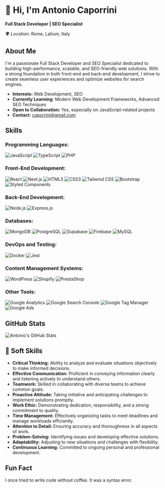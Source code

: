   <h1>👋 Hi, I'm Antonio Caporrini</h1>
  <p><strong>Full Stack Developer | SEO Specialist</strong></p>
  <p>🌍 <em>Location:</em> Rome, Latium, Italy</p>

  <h2>About Me</h2>
  <p>I'm a passionate Full Stack Developer and SEO Specialist dedicated to building high-performance, scalable, and SEO-friendly web solutions. With a strong foundation in both front-end and back-end development, I strive to create seamless user experiences and optimize websites for search engines.</p>
  <ul>
    <li><strong>Interests:</strong> Web Development, SEO </li>
    <li><strong>Currently Learning:</strong> Modern Web Development Frameworks,  Advanced SEO Techniques </li>
    <li><strong>Open to Collaboration:</strong> Yes, especially on JavaScript-related projects</li>
    <li><strong>Contact:</strong> <a href="mailto:caporrini@gmail.com">caporrini@gmail.com</a></li>
  </ul>

  <h2>Skills</h2>
  <div class="skills">
    <h3>Programming Languages:</h3>
    <p>
      <img src="https://img.shields.io/badge/JavaScript-F7DF1E?style=flat&logo=javascript&logoColor=black" alt="JavaScript">
      <img src="https://img.shields.io/badge/TypeScript-3178C6?style=flat&logo=typescript&logoColor=white" alt="TypeScript">
      <img src="https://img.shields.io/badge/PHP-777BB4?style=flat&logo=php&logoColor=white" alt="PHP">
    </p>
    <h3>Front-End Development:</h3>
    <p>
      <img src="https://img.shields.io/badge/React-61DAFB?style=flat&logo=react&logoColor=black" alt="React">
      <img src="https://img.shields.io/badge/Next.js-000000?style=flat&logo=nextdotjs&logoColor=white" alt="Next.js">
      <img src="https://img.shields.io/badge/HTML5-E34F26?style=flat&logo=html5&logoColor=white" alt="HTML5">
      <img src="https://img.shields.io/badge/CSS3-1572B6?style=flat&logo=css3&logoColor=white" alt="CSS3">
      <img src="https://img.shields.io/badge/Tailwind%20CSS-38B2AC?style=flat&logo=tailwind-css&logoColor=white" alt="Tailwind CSS">
      <img src="https://img.shields.io/badge/Bootstrap-7952B3?style=flat&logo=bootstrap&logoColor=white" alt="Bootstrap">
      <img src="https://img.shields.io/badge/Styled%20Components-DB7093?style=flat&logo=styled-components&logoColor=white" alt="Styled Components">
    </p>
    <h3>Back-End Development:</h3>
    <p>
      <img src="https://img.shields.io/badge/Node.js-339933?style=flat&logo=nodedotjs&logoColor=white" alt="Node.js">
      <img src="https://img.shields.io/badge/Express.js-000000?style=flat&logo=express&logoColor=white" alt="Express.js">
    </p>
    <h3>Databases:</h3>
    <p>
      <img src="https://img.shields.io/badge/MongoDB-47A248?style=flat&logo=mongodb&logoColor=white" alt="MongoDB">
      <img src="https://img.shields.io/badge/PostgreSQL-336791?style=flat&logo=postgresql&logoColor=white" alt="PostgreSQL">
      <img src="https://img.shields.io/badge/Supabase-3ECF8E?style=flat&logo=supabase&logoColor=white" alt="Supabase">
      <img src="https://img.shields.io/badge/Firebase-FFCA28?style=flat&logo=firebase&logoColor=black" alt="Firebase">
      <img src="https://img.shields.io/badge/MySQL-4479A1?style=flat&logo=mysql&logoColor=white" alt="MySQL">
    </p>
    <h3>DevOps and Testing:</h3>
    <p>
      <img src="https://img.shields.io/badge/Docker-2496ED?style=flat&logo=docker&logoColor=white" alt="Docker">
      <img src="https://img.shields.io/badge/Jest-C21325?style=flat&logo=jest&logoColor=white" alt="Jest">
    </p>
    <h3>Content Management Systems:</h3>
    <p>
      <img src="https://img.shields.io/badge/WordPress-21759B?style=flat&logo=wordpress&logoColor=white" alt="WordPress">
      <img src="https://img.shields.io/badge/Shopify-7AB55C?style=flat&logo=shopify&logoColor=white" alt="Shopify">
      <img src="https://img.shields.io/badge/PrestaShop-DF0067?style=flat&logo=prestashop&logoColor=white" alt="PrestaShop">
    </p>
    <h3>Other Tools:</h3>
    <p>
      <img src="https://img.shields.io/badge/Google%20Analytics-F7F7F7?style=flat&logo=google-analytics&logoColor=black" alt="Google Analytics">
      <img src="https://img.shields.io/badge/Google%20Search%20Console-F7F7F7?style=flat&logo=google-search-console&logoColor=black" alt="Google Search Console">
      <img src="https://img.shields.io/badge/Google%20Tag%20Manager-F7F7F7?style=flat&logo=google-tag-manager&logoColor=black" alt="Google Tag Manager">
      <img src="https://img.shields.io/badge/Google%20Ads-F7F7F7?style=flat&logo=google-ads&logoColor=black" alt="Google Ads">
    </p>
  </div>

  <h2>GitHub Stats</h2>
  <p><img src="https://github-readme-stats.vercel.app/api?username=antoniocaporrini&show_icons=true&theme=radical" alt="Antonio's GitHub Stats"></p>

  <h2>🧠 Soft Skills</h2>
    <ul>
  <li><strong>Critical Thinking:</strong> Ability to analyze and evaluate situations objectively to make informed decisions.</li>
  <li><strong>Effective Communication:</strong> Proficient in conveying information clearly and listening actively to understand others.</li>
  <li><strong>Teamwork:</strong> Skilled in collaborating with diverse teams to achieve common goals.</li>
  <li><strong>Proactive Attitude:</strong> Taking initiative and anticipating challenges to implement solutions promptly.</li>
  <li><strong>Work Ethic:</strong> Demonstrating dedication, responsibility, and a strong commitment to quality.</li>
  <li><strong>Time Management:</strong> Effectively organizing tasks to meet deadlines and manage workloads efficiently.</li>
  <li><strong>Attention to Detail:</strong> Ensuring accuracy and thoroughness in all aspects of work.</li>
  <li><strong>Problem-Solving:</strong> Identifying issues and developing effective solutions.</li>
  <li><strong>Adaptability:</strong> Adjusting to new situations and challenges with flexibility.</li>
  <li><strong>Continuous Learning:</strong> Committed to ongoing personal and professional development.</li>
    </ul>


  <h2>Fun Fact</h2>
  <p>I once tried to write code without coffee. It was a syntax error.</p>

<!---
antoniocaporrini/antoniocaporrini is a ✨ special ✨ repository because its `README.md` (this file) appears on your GitHub profile.
You can click the Preview link to take a look at your changes.
--->
